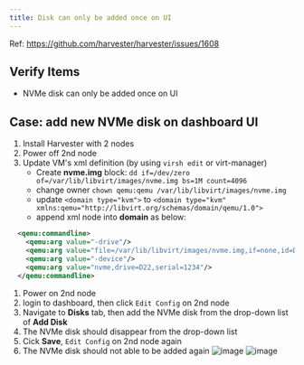 ```yaml
---
title: Disk can only be added once on UI
---
```

Ref: https://github.com/harvester/harvester/issues/1608

## Verify Items
  - NVMe disk can only be added once on UI

## Case: add new NVMe disk on dashboard UI
1. Install Harvester with 2 nodes
1. Power off 2nd node
1. Update VM's xml definition (by using `virsh edit` or virt-manager)
    - Create **nvme.img** block: `dd if=/dev/zero of=/var/lib/libvirt/images/nvme.img bs=1M count=4096`
    - change owner `chown qemu:qemu /var/lib/libvirt/images/nvme.img`
    - update `<domain type="kvm">` to `<domain type="kvm" xmlns:qemu="http://libvirt.org/schemas/domain/qemu/1.0">`
    - append xml node into **domain** as below:
```xml
  <qemu:commandline>
    <qemu:arg value="-drive"/>
    <qemu:arg value="file=/var/lib/libvirt/images/nvme.img,if=none,id=D22,format=raw"/>
    <qemu:arg value="-device"/>
    <qemu:arg value="nvme,drive=D22,serial=1234"/>
  </qemu:commandline>
```
1. Power on 2nd node
1. login to dashboard, then click `Edit Config` on 2nd node
1. Navigate to **Disks** tab, then add the NVMe disk from the drop-down list of **Add Disk**
1. The NVMe disk should disappear from the drop-down list
1. Cick **Save**, `Edit Config` on 2nd node again
1. The NVMe disk should not able to be added again
![image](https://user-images.githubusercontent.com/5169694/145861027-2b7575c8-a467-43eb-99ca-28a7c0026dba.png)
![image](https://user-images.githubusercontent.com/5169694/145861276-d9cab21a-7c82-4287-af2f-3b60fab11a3f.png)
